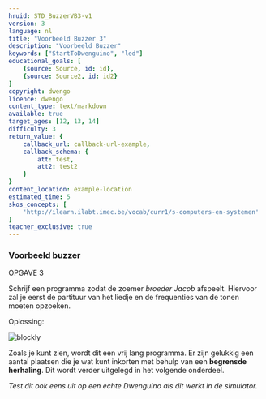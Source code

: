 ```yaml
---
hruid: STD_BuzzerVB3-v1
version: 3
language: nl
title: "Voorbeeld Buzzer 3"
description: "Voorbeeld Buzzer"
keywords: ["StartToDwenguino", "led"]
educational_goals: [
    {source: Source, id: id}, 
    {source: Source2, id: id2}
]
copyright: dwengo
licence: dwengo
content_type: text/markdown
available: true
target_ages: [12, 13, 14]
difficulty: 3
return_value: {
    callback_url: callback-url-example,
    callback_schema: {
        att: test,
        att2: test2
    }
}
content_location: example-location
estimated_time: 5
skos_concepts: [
    'http://ilearn.ilabt.imec.be/vocab/curr1/s-computers-en-systemen'
]
teacher_exclusive: true
---
```

### Voorbeeld buzzer
OPGAVE 3 

Schrijf een programma zodat de zoemer *broeder Jacob* afspeelt. Hiervoor zal je eerst de partituur van het liedje en de frequenties van de tonen moeten opzoeken. 


Oplossing:

![blockly](@learning-object/STD_Buzzer31-v1/nl/3)  

Zoals je kunt zien, wordt dit een vrij lang programma. Er zijn gelukkig een aantal plaatsen die je wat kunt inkorten met behulp van een **begrensde herhaling**. Dit wordt verder uitgelegd in het volgende onderdeel.

*Test dit ook eens uit op een echte Dwenguino als dit werkt in de simulator.*
